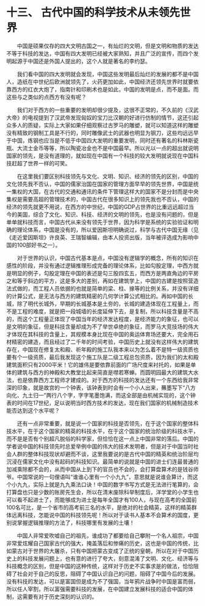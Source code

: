 # 十三、 古代中国的科学技术从未领先世界



　　中国是硕果仅存的四大文明古国之一，有灿烂的文明，但是文明和物质的发达不等于科技的发达，中国有四大发明已经被大家熟知，并且广泛的宣传，而四个发明起源于中国还是外国人提出的，这个人就是著名的李约瑟。

　　我们看中国的四大发明就会发现，中国这些发明最后灿烂的发展的都不是中国人，造纸在中世纪后欧洲就领先了，火药更加如此，中国经济还领先世界时就要依靠西方的红衣大炮了，指南针和印刷术也是如此，中国的发明是点，而不是面。而这些与之类似的点西方有没有呢？

　　我们对于西方的一些重要的发明却很少提及，这很不正常的，不久前的《汉武大帝》的电视提到了汉武帝发现匈奴的宝刀比汉朝的好进行仿制的情节，这还引起众多人的质疑，实际上大家如果仔细观察过古罗马的雕塑，就可以知道这样的雕塑没有精致的钢制工具是不行的，同时雕像武士的武器也明显为钢刀，这些均远远早于中国，炼钢也应当是不低于中国四大发明的重要发明，同时还有著名的科林斯瓷瓶、大流士金币等等，所以陶瓷冶金也不是中国最早。所以光以一点的超出就说明国家的领先，是没有道理的，就如现在中国有一个科技的较大发明就说现在中国科技赶超了世界一样的可笑。

　　在这里我们要区别科技领先与文化、文明、知识、经济的领先的区别，中国的文化领先我不否认，中国的儒家治国在国家的管理方面早早的领先世界，中国是统一集权的大国，在古代的交通和通讯的条件下管理这样大的国家不是分封而是中央集权是需要高超的管理技术的，中国古代在很多知识上的领先我也不否认，中国的经济的领先就更不用说，在西方的中世纪，中国的GDP占世界的比重远远超过当今的美国，综合了文化、知识、科技、经济的文明的领先，也是没有问题的，但是单单就科技而言，中国古代从来没有领先于世界，因为科学是系统的实验验证和明确的理论体系，中国是没有的，所以爱因斯坦明确说过，科学与古代中国无缘（见《走近爱因斯坦》许良英、王瑞智编辑，由本人投资出版，当年被评选成为影响中国的100部好书之一）。

　　对于世界的认识，中国古代基本是点，中国没有逻辑学的概念，所有的知识在感性的阶段，并没有通过逻辑推理形成完备的理论体系，比如勾股定理，中西方就是明显的例子，勾股定理在中国的表述是勾三股四玄五，而西方是两直角边的平房之和等于斜边的平方，这是多大的差别，再如在建筑学上，中国的古建是按照营造法式做的，而工程人员依据的也就是简单的梁、柱、掾等的比例关系，并没有详细的计算公式，是无法与西方的建筑精密的几何学计算公式相比的。再如中国的长城，除了明代长城外，早期的长城基本是土夯的，长城的建造体现在工程量上，而不是工程的难度，就是把一段城墙的长度延伸下去，是复制，所以科技含量是不高的，而这个工程量正体现了中国当年的经济发达程度，是经济能力的象征，也可以是文明的象征，但是科技含量却成为不了举世卓绝的象征，而罗马大竞技场的伟大才体现在其科技的含量上，其规模本身比现在中国的奥运体育场还要大，完全用石材精密的建造，而且经过了二千年的时间考验，中国历史上就没有这样伟大的建筑存在，中国现在修复太和殿、祈年殿的施工队我本来以为怎么着不是特一级资质也要有个一级资质，最后我发现这个施工队是二级工程总包资质，因为我们的太和殿建筑面积只有2000平米！它的雄伟是要依靠前面的广场尺度来衬托的，如果是单体的建筑与西方的神殿和大教堂比起来简直是噤若寒蝉。而圆明园最大的建筑大水法，也是依靠西方工程师才建成的。对于西方的科技的发达还有一个东西给我非常深的印象，就是故宫的一个钟表，该钟表到时会有一个小人出来，蘸墨写下“八方向化、九土归一”两行八个字，字字笔墨饱满，而这全部是由机械实现的，这个钟表的时间在17世纪，足以说明当时西方技术的发达，现在我们国家的机械制造技术能否达到这个水平呢？

　　还有一点非常重要，就是说一个国家的科技是否领先，在于这个国家的整体科技水平，在于这个国家的精英的科技水平，在于这个国家的统治阶级的科技水平，而不是是否有个别超凡脱俗的科学家，但恰恰在这一点上中国非常的落后。中国的学者说中国的科技领先时总爱举例中国的伟大的技术发明者，但是对于中国当时社会人群的整体科技现状却避而不谈，这里我要说的是古代中国的精英和统治阶层均沉浸在儒家文化中没有起码的科技知识。最简单的说就是中国的进士们连最普通的加减乘除都不会的，从而中国从上到下的官员也不会的，会打算盘算术的是钱谷师爷。中国常说的一句俚语叫“谁谁心里有一个小九九”，意思就是说谁会算计，而这个小九九，实际上就是九九乘法口诀！中国的数字书写方式是无法进行笔算的，会打算盘也只是少数的账房先生会，所以在清末废除科举制度后，洋学堂的小学生也可以看不起进士了，而能够成为进士是每年全国才有100人，与现在高考的全国前100名可比，是一个省市的高考前三名的水平，是绝对的社会精英，这样的精英群体远离科技，怎能说中国的科技领先呢！所以对于读书人基本不会算术的国度，更别说掌握逻辑推理的方法了，科技哪里有发展的土壤！

　　中国人非常爱吹嘘自己的祖先，谁成功了都要给自己攀附一个名人祖宗，中国非常爱炫耀自己国家古代的强大，掩盖落后和惨痛的历史，这也是中国的传统，比如蒙古对于世界的大屠杀，只有中国把蒙古变成了正统的皇朝，所以在对于中国历史上的科技发展问题上，也有意的进行了夸大，刻意混淆了文明、文化、经济等与科技概念的区别，但是中国的这种传统，这样对于历史不实事求是的做法，恰恰阻碍了社会对于自己的反思，阻碍了中国认识自己的问题，阻碍了中国今后的发展。没有科技的发达，可以是富国但是成为不了强国，当年鸦片战争时中国是富而弱，所以任人宰割，所以富强需要科技的发展，在中国建立发展科技的适合中国的体制，这需要有对于历史深刻的认识的。